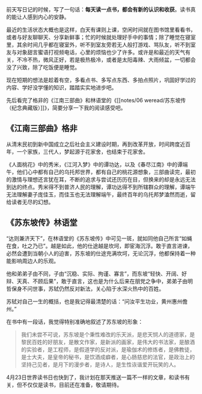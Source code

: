 前天写日记的时候，写了一句话：**每天读一点书，都会有新的认识和收获**。读书真的能让人感到内心的安静。

最近的生活状态大概也是这样，白天有课则上课，空闲时间就在图书馆里看看书，或者与好友聊聊天、分享新鲜事；忙的时候就处理好手中的事情；除了睡觉在寝室里，其余时间几乎都在寝室外，听不到室友旁若无人般打游戏、骂队友，听不到室友与对象甜言蜜语打视频电话，心里的烦恼也少了许多。或许是和最近的天气有关，不冷不热，微风正好，若是极热极冷，或者是太阳毒辣、大雨倾盆，一切都会没了兴致，除了吃饭便是睡觉。

现在短期的想法是趁着有空，多看点书、多写点东西、多拍点照片，巩固好学过的内容、学好没学懂的知识，踏踏实实地进步吧。

先后看完了格非的《江南三部曲》和林语堂的《[[notes/06 weread/苏东坡传（纪念典藏版）]]》，简要分享一下我的阅读感受吧。

## 《江南三部曲》格非
从清末民初到新中国成立之后社会主义建设时期，再到改革开放，时间跨度近百年，一个家族，三代人，梦起源于花家舍，也结束于花家舍。

《人面桃花》中的秀米，《江河入梦》中的谭功达，以及《春尽江南》中的谭端午，他们心中都有自己的乌托邦世界，都有自己的桃花源想象，三部曲读完，最初的激情与理想还言犹在耳，不断的追求与尝试还历历在目，但换来的却是永远无法到达的终点。秀米得不到普济人民的理解，谭功达得不到所辖群众的理解，谭端午无法理解妻子庞佳玉，而佳玉也无法理解端午，最终百年的乌托邦梦溘然而逝，留给读者无尽的幻想。

## 《苏东坡传》林语堂
“达则兼济天下”，在林语堂的《苏东坡传》中可见一斑，就如同他自己所言“如蝇在食，吐之乃已”。越是如此，他的仕途越是坎坷，即宦海沉浮。敢于直言进谏，必然会遭到当朝小人的迫害，苏东坡的仕途充满坎坷，无论沉浮，他都保持着一种能影响周边人的乐观。

他和弟弟子由不同，子由“沉稳、实际、拘谨、寡言”，而东坡“轻快、开阔、好辩、天真、不顾后果”，敢于直言，这也是为什么后来在朋党之争中，弟弟子由明哲保身不问世事，苏轼仍然反对新法，关心陷于水深火热中的百姓。

苏轼对自己一生的概括，也是我记得最清楚的话：“问汝平生功业，黄州惠州儋州。”

在书中有一段话，我觉得特别准确地叙述了苏东坡的形象：

> 我们未尝不可说，苏东坡是个秉性难改的乐天派，是悲天悯人的道德家，是黎民百姓的好朋友，是散文作家，是新派的画家，是伟大的书法家，是酿酒的实验者，是工程师，是假道学的反对派，是瑜伽术的修炼者，是佛教徒，是士大夫，是皇帝的秘书，是饮酒成癖者，是心肠慈悲的法官，是政治上的坚持己见者，是月下的漫步者，是诗人，是生性诙谐爱开玩笑的人。

4月23日世界读书日也快到了，我计划在那天推送一篇不一样的文章，和读书有关，但不仅仅是读书，目前还在准备，敬请期待。